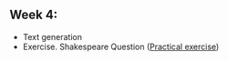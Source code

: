  
## Week 4:
  - Text generation
  - Exercise. Shakespeare Question ([Practical exercise](https://github.com/Kochurovskyi/Deep_Neural_Network_Projects/blob/main/Courses%20(COURSERA)/8.%20Natural%20Language%20Processing%20in%20TensorFlow/week4/NLP_Week4_Exercise_Shakespeare_Question.ipynb))
 
